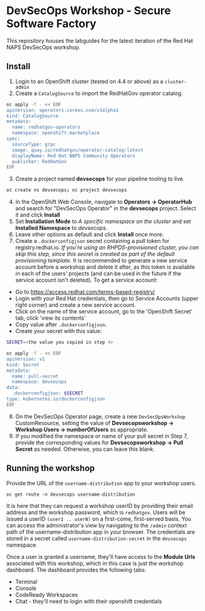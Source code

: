 # DevSecOps Workshop - Secure Software Factory
This repository houses the labguides for the latest iteration of the Red Hat NAPS DevSecOps workshop. 

## Install
1. Login to an OpenShift cluster (tested on 4.4 or above) as a `cluster-admin`
2. Create a `CatalogSource` to import the RedHatGov operator catalog.
```bash
oc apply -f - << EOF
apiVersion: operators.coreos.com/v1alpha1
kind: CatalogSource
metadata:
  name: redhatgov-operators
  namespace: openshift-marketplace
spec:
  sourceType: grpc
  image: quay.io/redhatgov/operator-catalog:latest
  displayName: Red Hat NAPS Community Operators
  publisher: RedHatGov
EOF
```
3. Create a project named **devsecops** for your pipeline tooling to live.
```bash
oc create ns devsecops; oc project devsecops
```
4. In the OpenShift Web Console, navigate to **Operators -> OperatorHub** and search for "DevSecOps Operator" in the **devsecops** project. Select it and click **Install**
5. Set **Installation Mode** to *A specific namespace on the cluster* and set **Installed Namespace** to *devsecops*.
6. Leave other options as default and click **Install** once more.
7. Create a `.dockerconfigjson` secret containing a pull token for registry.redhat.io. *If you're using an RHPDS-provisioned cluster, you can skip this step, since this secret is created as part of the default provisioning template.* 
It is recommended to generate a new service account before a workshop and delete it after, as this token is available in each of the users' projects (and can be used in the future if the service account isn't deleted). To get a service account:
  * Go to https://access.redhat.com/terms-based-registry/
  * Login with your Red Hat credentials, then go to Service Accounts (upper right corner) and create a new service account. 
  * Click on the name of the service account, go to the 'OpenShift Secret' tab, click 'view its contents' 
  * Copy value after `.dockerconfigjson`.
  * Create your secret with this value:
```bash
SECRET=<the value you copied in step 4>

oc apply -f - << EOF
apiVersion: v1
kind: Secret
metadata:
  name: pull-secret
  namespace: devsecops
data:
  .dockerconfigjson: $SECRET
type: kubernetes.io/dockerconfigjson
EOF
```
8. On the DevSecOps Operator page, create a new `DevSecOpsWorkshop` CustomResource, setting the value of **Devsecopsworkshop -> Workshop Users -> numberOfUsers** as appropriate. 
9. If you modified the namespace or name of your pull secret in Step 7, provide the corresponding values for **Devsecopsworkshop -> Pull Secret** as needed. Otherwise, you can leave this blank.

## Running the workshop
Provide the URL of the `username-distribution` app to your workshop users. 
```
oc get route -n devsecops username-distribution
```
It is here that they can request a workshop userID by providing their email address and the workshop password, which is `redhatgov`. Users will be issued a userID `(user1 .. userN)` on a first-come, first-served basis. You can access the administrator's view by navigating to the `/admin` context path of the username-distribution app in your browser. The credentials are stored in a secret called `username-distribution-secret` in the `devsecops` namespace.

Once a user is granted a username, they'll have access to the **Module Urls** associated with this workshop, which in this case is just the workshop dashboard. The dashboard provides the following tabs:
* Terminal
* Console
* CodeReady Workspaces 
* Chat - they'll need to login with their openshift credentials
